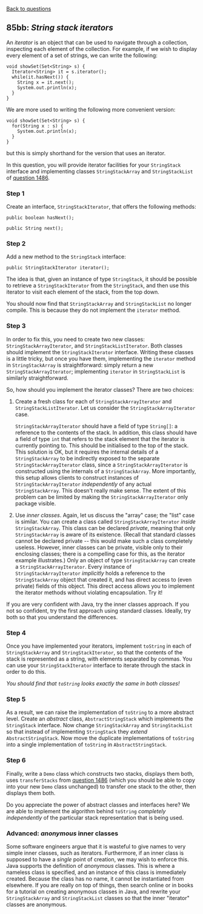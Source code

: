 [Back to questions](../README.md)

## 85bb: *String stack iterators*

An *iterator* is an object that can be used to navigate through a collection, inspecting each element of
the collection.  For example, if we wish to display every element of a set of strings, we can write the following:

```
void showSet(Set<String> s) {
  Iterator<String> it = s.iterator();
  while(it.hasNext()) {
    String x = it.next();
    System.out.println(x);
  }
}
```

We are more used to writing the following more convenient version:

```
void showSet(Set<String> s) {
  for(String x : s) {
    System.out.println(x);
  }
}
```

but this is simply shorthand for the version that uses an iterator.

In this question, you will provide iterator facilities for your `StringStack`
interface and implementing classes `StringStackArray` and `StringStackList`
of [question 1486](1486.md).

### Step 1
Create an interface, `StringStackIterator`, that offers the following methods:

```
public boolean hasNext();

public String next();
```

### Step 2
Add a new method to the `StringStack` interface:

```
public StringStackIterator iterator();
```

The idea is that, given an instance of type `StringStack`, it should be
possible to retrieve a `StringStackIterator` from the `StringStack`,
and then use this iterator to visit each element of the stack, from the top down.

You should now find that `StringStackArray` and `StringStackList` no
longer compile.  This is because they do not implement the `iterator` method.

### Step 3
In order to fix this, you need to create two new classes: `StringStackArrayIterator`,
and `StringStackListIterator`.  Both classes should implement the `StringStackIterator`
interface.  Writing these classes is a little tricky, but once you have them, implementing
the `iterator` method in `StringStackArray` is straightforward: simply
return a new `StringStackArrayIterator`; implementing `iterator` in
`StringStackList` is similarly straightforward.

So, how should you implement the iterator classes?  There are two choices:

1. Create a fresh class for each of `StringStackArrayIterator` and `StringStackListIterator`.
   Let us consider the `StringStackArrayIterator` case.

   `StringStackArrayIterator` should have a field of type `String[]`: a reference to the contents of the stack. In addition, this class should have a field of type `int` that refers to the stack element that the iterator is currently pointing to.  This should be initialised to the top of the stack.  This solution is OK, but it requires the internal details of a `StringStackArray` to be indirectly exposed to the separate `StringStackArrayIterator` class, since a `StringStackArrayIterator` is constructed using the internals of a `StringStackArray`.  More importantly, this setup allows clients to construct instances of `StringStackArrayIterator` *independently* of any actual `StringStackArray`.  This doesn't really make sense.  The extent of this problem can be limited by making the `StringStackArrayIterator` only package visible.

2. Use *inner classes*.  Again, let us discuss the "array" case; the "list" case is similar. You can create a class called
   `StringStackArrayIterator` *inside* `StringStackArray`. This class can be declared *private*, meaning that only `StringStackArray` is aware of its existence.  (Recall that standard classes cannot be declared private -- this would make such a class completely useless.  However, inner classes can be private, visible only to their enclosing classes; there
   is a compelling case for this, as the iterator example illustrates.)  Only an object of type `StringStackArray`
   can create a `StringStackArrayIterator`.  Every instance of `StringStackArrayIterator` *implicitly*
   holds a reference to the `StringStackArray` object that created it, and has direct access to (even private)
   fields of this object.  This direct access allows you to implement the iterator methods without violating encapsulation.
   Try it!

If you are very confident with Java, try the inner classes approach.  If you not so confident, try the first approach
using standard classes.  Ideally, try both so that you understand the differences.

### Step 4
Once you have implemented your iterators, implement `toString` in each of `StringStackArray` and
`StringStackIterator`, so that the contents of the stack is represented as a string, with elements separated by commas.
You can use your `StringStackIterator` interface to iterate through the stack in order to do this.

*You should find that `toString` looks exactly the same in both classes!*

### Step 5
As a result, we can raise the implementation of `toString` to a more abstract level.  Create an *abstract*
class, `AbstractStringStack` which implements the `StringStack` interface.  Now change `StringStackArray`
and `StringStackList` so that instead of implementing `StringStack` they *extend*
`AbstractStringStack`.  Now move the duplicate implementations of `toString` into a single implementation
of `toString` in `AbstractStringStack`.

### Step 6
Finally, write a `Demo` class which constructs two stacks, displays them both, uses
`transferStacks` from [question 1486](1486.md) (which you should be able to copy into your new
`Demo` class unchanged) to transfer one stack to the other, then displays them both.

Do you appreciate the power of abstract classes and interfaces here?  We are able to implement the algorithm
behind `toString` *completely independently* of the particular stack representation that is being used.

### Advanced: *anonymous* inner classes
Some software engineers argue that it is
wasteful to give names to very simple inner classes, such as iterators.  Furthermore, if an inner class is
supposed to have a *single* point of creation, we may wish to enforce this.  Java supports the definition of
*anonymous* classes.  This is where a nameless class is specified, and an instance of this class is immediately
created.  Because the class has no name, it cannot be instantiated from elsewhere.  If you are really on top of things,
then search online or in books for a tutorial on creating anonymous classes in Java, and rewrite your `StringStackArray`
and `StringStackList` classes so that the inner "iterator" classes are anonymous.